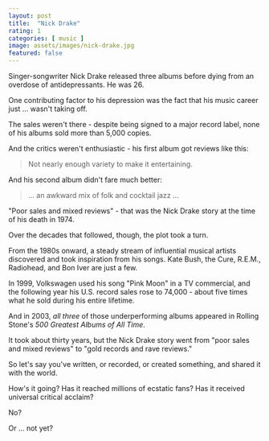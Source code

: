 ```yaml
---
layout: post
title:  "Nick Drake"
rating: 1
categories: [ music ]
image: assets/images/nick-drake.jpg
featured: false
---
```


Singer-songwriter Nick Drake released three albums before dying from an overdose of antidepressants. He was 26.

One contributing factor to his depression was the fact that his music career just ... wasn't taking off.

The sales weren't there - despite being signed to a major record label, none of his albums sold more than 5,000 copies.

And the critics weren't enthusiastic - his first album got reviews like this:

> Not nearly enough variety to make it entertaining.

And his second album didn't fare much better:

> ... an awkward mix of folk and cocktail jazz ...

"Poor sales and mixed reviews" - that was the Nick Drake story at the time of his death in 1974.

Over the decades that followed, though, the plot took a turn.

From the 1980s onward, a steady stream of influential musical artists discovered and took inspiration from his songs. Kate Bush, the Cure, R.E.M., Radiohead, and Bon Iver are just a few.

In 1999, Volkswagen used his song "Pink Moon" in a TV commercial, and the following year his U.S. record sales rose to 74,000 - about five times what he sold during his entire lifetime.

And in 2003, _all three_ of those underperforming albums appeared in Rolling Stone's _500 Greatest Albums of All Time_.

It took about thirty years, but the Nick Drake story went from "poor sales and mixed reviews" to "gold records and rave reviews."

So let's say you've written, or recorded, or created something, and shared it with the world.

How's it going? Has it reached millions of ecstatic fans? Has it received universal critical acclaim?

No?

Or ... not yet?



